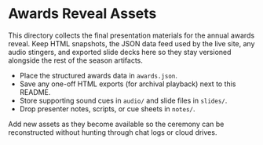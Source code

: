 # Awards Reveal Assets

This directory collects the final presentation materials for the annual awards reveal. Keep HTML snapshots, the JSON data feed used by the live site, any audio stingers, and exported slide decks here so they stay versioned alongside the rest of the season artifacts.

- Place the structured awards data in `awards.json`.
- Save any one-off HTML exports (for archival playback) next to this README.
- Store supporting sound cues in `audio/` and slide files in `slides/`.
- Drop presenter notes, scripts, or cue sheets in `notes/`.

Add new assets as they become available so the ceremony can be reconstructed without hunting through chat logs or cloud drives.
